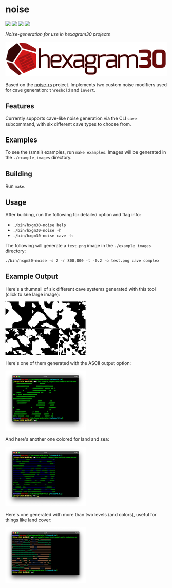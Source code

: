 # noise

[![][build-badge]][build]
[![][crate-badge]][crate]
[![][tag-badge]][tag]
[![][docs-badge]][docs]

*Noise-generation for use in hexagram30 projects*

[![Project Logo][logo]][logo-large]

Based on the [noise-rs][noise-rs] project. Implements two custom noise
modifiers used for cave generation: `threshold` and `invert`.

## Features

Currently supports cave-like noise generation via the CLI `cave` subcommand,
with six different cave types to choose from.

## Examples

To see the (small) examples, run `make examples`. Images will be generated in
the `./example_images` directory.

## Building

Run `make`.

## Usage

After building, run the following for detailed option and flag info:

* `./bin/hxgm30-noise help`
* `./bin/hxgm30-noise -h`
* `./bin/hxgm30-noise cave -h`

The following will generate a `test.png` image in the `./example_images` directory:

```
./bin/hxgm30-noise -s 2 -r 800,800 -t -0.2 -o test.png cave complex
```

## Example Output

Here's a thumnail of six different cave systems generated with this tool (click
to see large image):

[![Example Outputs][example]][example-large]

Here's one of them generated with the ASCII output option:

[![Cave ASCII Output][cave-screen]][cave-screen-large]

And here's another one colored for land and sea:

[![Land/Sea ASCII Output][land-sea-screen]][land-sea-screen-large]

Here's one generated with more than two levels (and colors), useful for things like land cover:

[![Land Cover ASCII Output][land-cover-screen]][land-cover-screen-large]


<!-- Named page links below: /-->

[logo]: https://raw.githubusercontent.com/hexagram30/resources/master/branding/logo/h30-logo-2-long-with-text-x695.png
[logo-large]: https://raw.githubusercontent.com/hexagram30/resources/master/branding/logo/h30-logo-2-long-with-text-x3440.png
[cave-screen]: https://raw.githubusercontent.com/hexagram30/noise/master/assets/images/screenshot-caves-complex-billow-thumb.png
[cave-screen-large]: https://raw.githubusercontent.com/hexagram30/noise/master/assets/images/screenshot-caves-complex-billow.png
[land-sea-screen]: https://raw.githubusercontent.com/hexagram30/noise/master/assets/images/screesnhot-land-sea-fractured-hm-thumb.png
[land-sea-screen-large]: https://raw.githubusercontent.com/hexagram30/noise/master/assets/images/screesnhot-land-sea-fractured-hm.png
[land-cover-screen]: https://raw.githubusercontent.com/hexagram30/noise/master/assets/images/screenshot-levels-wobbly-walls-turbulence-thumb.png
[land-cover-screen-large]: https://raw.githubusercontent.com/hexagram30/noise/master/assets/images/screenshot-levels-wobbly-walls-turbulence.png
[example]: https://raw.githubusercontent.com/hexagram30/noise/master/assets/images/caves-small.png
[example-large]: https://raw.githubusercontent.com/hexagram30/noise/master/assets/images/caves.png
[noise-rs]: https://github.com/Razaekel/noise-rs
[build]: https://github.com/hexagram30/noise/actions?query=workflow%3Abuild+
[build-badge]: https://github.com/hexagram30/noise/workflows/build/badge.svg
[crate]: https://crates.io/crates/hxgm30-noise
[crate-badge]: https://img.shields.io/crates/v/hxgm30-noise.svg
[docs]: https://docs.rs/hxgm30-noise/
[docs-badge]: https://img.shields.io/badge/rust-documentation-blue.svg
[tag-badge]: https://img.shields.io/github/v/tag/hexagram30/noise.svg?sort=semver
[tag]: https://github.com/hexagram30/noise/tags

